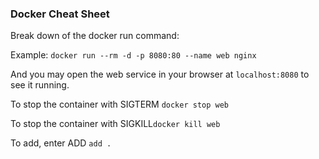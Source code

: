 ### Docker Cheat Sheet
Break down of the docker run command:

Example:  `docker run --rm -d -p 8080:80 --name web nginx`

And you may open the web service in your browser at `localhost:8080` to see it running.

To stop the container with SIGTERM `docker stop web`

To stop the container with SIGKILL`docker kill web`

To add, enter ADD `add .`